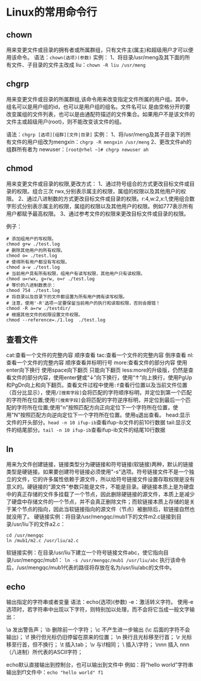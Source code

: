 # Linux的常用命令行

## chown

用来变更文件或目录的拥有者或所属群组，只有文件主(属主)和超级用户才可以便用该命令。
语法：```chown(选项)(参数)```
实例：
1、将目录/usr/meng及其下面的所有文件、子目录的文件主改成 liu：```chown -R liu /usr/meng```

## chgrp

用来变更文件或目录的所属群组,该命令用来改变指定文件所属的用户组。其中，组名可以是用户组的id，也可以是用户组的组名。文件名可以 是由空格分开的要改变属组的文件列表，也可以是由通配符描述的文件集合。如果用户不是该文件的文件主或超级用户(root)，则不能改变该文件的组。

语法：```chgrp [选项][组群][文件|目录]```
实例：
1、将/usr/meng及其子目录下的所有文件的用户组改为mengxin：```chgrp -R mengxin /usr/meng```
2、更改文件ah的组群所有者为 newuser：```[root@rhel ~]# chgrp newuser ah```

## chmod

用来变更文件或目录的权限,更改方式：
1、通过符号组合的方式更改目标文件或目录的权限。组合三次 rwx,分别表示属主的权限，属组的权限以及其他用户的权限。
2、通过八进制数的方式更改目标文件或目录的权限。r:4,w:2,x:1,使用组合数字形式分别表示属主的权限，属组的权限以及其他用户的权限。例如777表示所有用户都赋予最高权限。
3、通过参考文件的权限来更改目标文件或目录的权限。

例子：

```linux
# 添加组用户的写权限。
chmod g+w ./test.log
# 删除其他用户的所有权限。
chmod o= ./test.log
# 使得所有用户都没有写权限。
chmod a-w ./test.log
# 当前用户具有所有权限，组用户有读写权限，其他用户只有读权限。
chmod u=rwx, g=rw, o=r ./test.log
# 等价的八进制数表示：
chmod 754 ./test.log
# 将目录以及目录下的文件都设置为所有用户拥有读写权限。
# 注意，使用'-R'选项一定要保留当前用户的执行和读取权限，否则会报错！
chmod -R a=rw ./testdir/
# 根据其他文件的权限设置文件权限。
chmod --reference=./1.log  ./test.log
```

## 查看文件

cat:查看一个文件的完整内容 顺序查看
tac:查看一个文件的完整内容 倒序查看
nl: 查看一个文件的完整内容 顺序查看并标明行号
more:查看文件的部分内容 使用enter向下换行 使用space向下翻页 只能向下翻页
less:more的升级版，仍然是查看文件的部分内容，使用enter健或“↓”向下换行，使用“↑”向上换行，使用PgUp和PgDn向上和向下翻页。查看文件过程中使用``:f``查看行位置以及当前文件位置（百分比显示），使用```/[搜索字段]```会将匹配的字符顺序标明，并定位到第一个匹配的字符所在位置;使用```?[搜索字段]```会将匹配的字符逆序标明，并定位到最后一个匹配的字符所在位置;使用"n"按照匹配方向正向定位下一个字符所在位置，使用"N"按照匹配方向逆向定位下一个字符所在位置。使用```q```退出查看。
head:显示文件的开头部分。```head -n 10 ifup-ib```查看ifup-ib文件的前10行数据
tail:显示文件的结尾部分。```tail -n 10 ifup-ib```查看ifup-ib文件的结尾10行数据

## ln

用来为文件创建链接，链接类型分为硬链接和符号链接(软链接)两种，默认的链接类型是硬链接。如果要创建符号链接必须使用"-s"选项。符号链接文件不是一个独立的文件，它的许多属性依赖于源文件，所以给符号链接文件设置存取权限是没有意义的。硬链接的“源文件”参数只能是文件，不能是目录。硬链接本质上是为硬盘中的真正存储的文件多挂载了一个节点，因此删除硬链接的源文件，本质上是减少了硬盘中存储文件的一个节点，并不会真正删除文件；而软链接本质上存储的是关于某个节点的指向，因此当软链接指向的源文件（节点）被删除后，软链接自然也就没用了。
硬链接实例：将目录/usr/mengqc/mub1下的文件m2.c链接到目录/usr/liu下的文件a2.c：

```linux
cd /usr/mengqc
ln /mub1/m2.c /usr/liu/a2.c
```

软链接实例：在目录/usr/liu下建立一个符号链接文件abc，使它指向目录/usr/mengqc/mub1：
```ln -s /usr/mengqc/mub1 /usr/liu/abc``` 执行该命令后，/usr/mengqc/mub1代表的路径将存放在名为/usr/liu/abc的文件中。

## echo

输出指定的字符串或者变量
语法：echo(选项)(参数)
-e：激活转义字符。
使用-e选项时，若字符串中出现以下字符，则特别加以处理，而不会将它当成一般文字输出：

\a 发出警告声；
\b 删除前一个字符；
\c 不产生进一步输出 (\c 后面的字符不会输出)；
\f 换行但光标仍旧停留在原来的位置；
\n 换行且光标移至行首；
\r 光标移至行首，但不换行；
\t 插入tab；
\v 与\f相同；
\\ 插入\字符；
\nnn 插入 nnn（八进制）所代表的ASCII字符；

echo默认直接输出到控制台，也可以输出到文件中 例如：将“hello world”字符串输出到f1文件中：```echo "hello world" f1```
